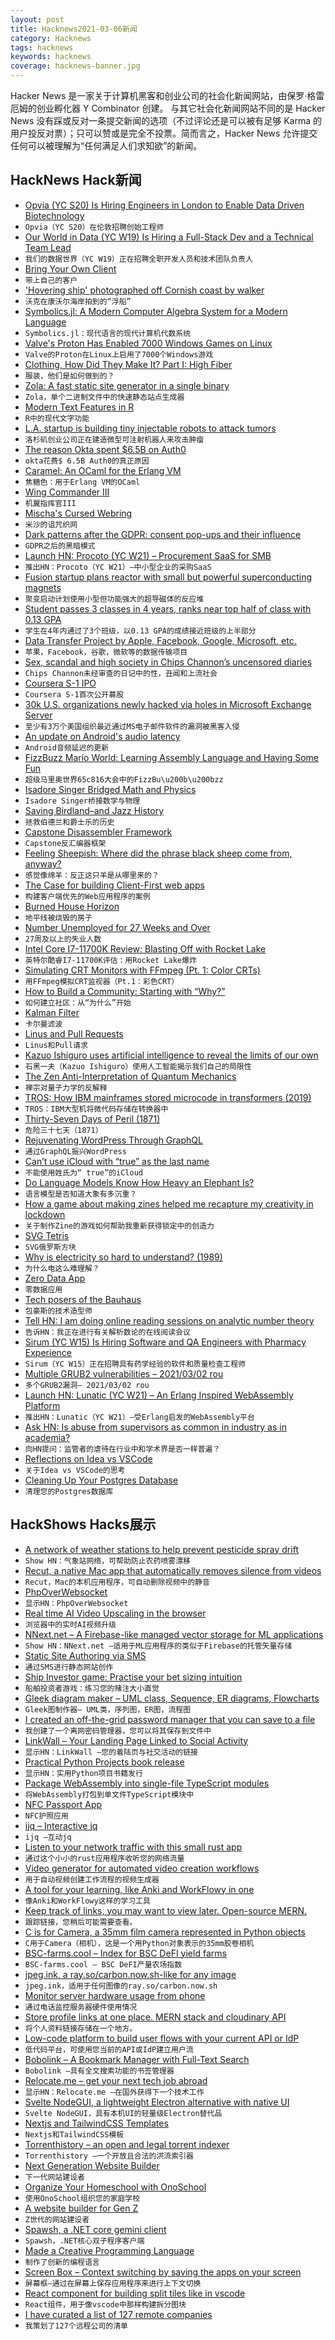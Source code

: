 ```yaml
---
layout: post
title: Hacknews2021-03-06新闻
category: Hacknews
tags: hacknews
keywords: hacknews
coverage: hacknews-banner.jpg
---
```


Hacker News 是一家关于计算机黑客和创业公司的社会化新闻网站，由保罗·格雷厄姆的创业孵化器 Y Combinator 创建。
与其它社会化新闻网站不同的是 Hacker News 没有踩或反对一条提交新闻的选项（不过评论还是可以被有足够 Karma 的用户投反对票）；只可以赞或是完全不投票。简而言之，Hacker News 允许提交任何可以被理解为“任何满足人们求知欲”的新闻。

## HackNews Hack新闻


- [Opvia (YC S20) Is Hiring Engineers in London to Enable Data Driven Biotechnology](https://www.notion.so/opvia/Opvia-Jobs-151305ed30a140f29ec9eb7df00deadc)
- `Opvia（YC S20）在伦敦招聘创始工程师`
- [Our World in Data (YC W19) Is Hiring a Full-Stack Dev and a Technical Team Lead](https://ourworldindata.org/jobs)
- `我们的数据世界（YC W19）正在招聘全职开发人员和技术团队负责人`
- [Bring Your Own Client](https://www.geoffreylitt.com/2021/03/05/bring-your-own-client.html)
- `带上自己的客户`
- ['Hovering ship' photographed off Cornish coast by walker](https://www.bbc.co.uk/news/uk-england-cornwall-56286719)
- `沃克在康沃尔海岸拍到的“浮船”`
- [Symbolics.jl: A Modern Computer Algebra System for a Modern Language](https://discourse.julialang.org/t/ann-symbolics-jl-a-modern-computer-algebra-system-for-a-modern-language/56251)
- `Symbolics.jl：现代语言的现代计算机代数系统`
- [Valve's Proton Has Enabled 7000 Windows Games on Linux](https://boilingsteam.com/7000-windows-games-working-on-linux-with-proton/)
- `Valve的Proton在Linux上启用了7000个Windows游戏`
- [Clothing, How Did They Make It? Part I: High Fiber](https://acoup.blog/2021/03/05/collections-clothing-how-did-they-make-it-part-i-high-fiber/)
- `服装，他们是如何做到的？`
- [Zola: A fast static site generator in a single binary](https://www.getzola.org/)
- `Zola，单个二进制文件中的快速静态站点生成器`
- [Modern Text Features in R](https://www.tidyverse.org/blog/2021/02/modern-text-features/)
- `R中的现代文字功能`
- [L.A. startup is building tiny injectable robots to attack tumors](https://www.latimes.com/business/technology/story/2021-03-04/this-la-company-is-building-tiny-medical-robots-to-inject-into-your-body)
- `洛杉矶创业公司正在建造微型可注射机器人来攻击肿瘤`
- [The reason Okta spent $6.5B on Auth0](https://supertokens.io/blog/the-real-reason-okta-spent-on-auth0)
- `okta花费$ 6.5B Auth0的真正原因`
- [Caramel: An OCaml for the Erlang VM](https://caramel.run)
- `焦糖色：用于Erlang VM的OCaml`
- [Wing Commander III](https://www.filfre.net/2021/03/wing-commander-iii/)
- `机翼指挥官III`
- [Mischa's Cursed Webring](https://cursed.lol)
- `米沙的诅咒织网`
- [Dark patterns after the GDPR: consent pop-ups and their influence](https://dl.acm.org/doi/10.1145/3313831.3376321)
- `GDPR之后的黑暗模式`
- [Launch HN: Procoto (YC W21) – Procurement SaaS for SMB](item?id=26357292)
- `推出HN：Procoto（YC W21）–中小型企业的采购SaaS`
- [Fusion startup plans reactor with small but powerful superconducting magnets](https://www.sciencemag.org/news/2021/03/fusion-startup-plans-reactor-small-powerful-superconducting-magnets)
- `聚变启动计划使用小型但功能强大的超导磁体的反应堆`
- [Student passes 3 classes in 4 years, ranks near top half of class with 0.13 GPA](https://foxbaltimore.com/news/project-baltimore/city-student-passes-3-classes-in-four-years-ranks-near-top-half-of-class-with-013-gpa)
- `学生在4年内通过了3个班级，以0.13 GPA的成绩接近班级的上半部分`
- [Data Transfer Project by Apple, Facebook, Google, Microsoft, etc.](https://datatransferproject.dev/)
- `苹果，Facebook，谷歌，微软等的数据传输项目`
- [Sex, scandal and high society in Chips Channon’s uncensored diaries](https://www.newstatesman.com/chips-channon-diaries-review-journals)
- `Chips Channon未经审查的日记中的性，丑闻和上流社会`
- [Coursera S-1 IPO](https://www.sec.gov/Archives/edgar/data/1651562/000119312521071525/d65490ds1.htm)
- `Coursera S-1首次公开募股`
- [30k U.S. organizations newly hacked via holes in Microsoft Exchange Server](https://krebsonsecurity.com/2021/03/at-least-30000-u-s-organizations-newly-hacked-via-holes-in-microsofts-email-software/)
- `至少有3万个美国组织最近通过MS电子邮件软件的漏洞被黑客入侵`
- [An update on Android's audio latency](https://android-developers.googleblog.com/2021/03/an-update-on-androids-audio-latency.html)
- `Android音频延迟的更新`
- [FizzBuzz Mario World: Learning Assembly Language and Having Some Fun](https://computebeauty.com/posts/fbmw/index.html)
- `超级马里奥世界65c816大会中的FizzBu\u200b\u200bzz`
- [Isadore Singer Bridged Math and Physics](https://www.quantamagazine.org/isadore-singer-bridged-math-and-physics-20210304/)
- `Isadore Singer桥接数学与物理`
- [Saving Birdland–and Jazz History](https://www.newyorker.com/culture/cultural-comment/saving-birdland-and-jazz-history)
- `拯救伯德兰和爵士乐的历史`
- [Capstone Disassembler Framework](https://github.com/aquynh/capstone)
- `Capstone反汇编器框架`
- [Feeling Sheepish: Where did the phrase black sheep come from, anyway?](https://www.laphamsquarterly.org/roundtable/feeling-sheepish)
- `感觉像绵羊：反正这只羊是从哪里来的？`
- [The Case for building Client-First web apps](https://qbix.com/blog/2020/01/02/the-case-for-building-client-first-web-apps/)
- `构建客户端优先的Web应用程序的案例`
- [Burned House Horizon](https://en.wikipedia.org/wiki/Burned_house_horizon)
- `地平线被烧毁的房子`
- [Number Unemployed for 27 Weeks and Over](https://fred.stlouisfed.org/series/UEMP27OV)
- `27周及以上的失业人数`
- [Intel Core I7-11700K Review: Blasting Off with Rocket Lake](https://www.anandtech.com/show/16535/intel-core-i7-11700k-review-blasting-off-with-rocket-lake)
- `英特尔酷睿I7-11700K评估：用Rocket Lake爆炸`
- [Simulating CRT Monitors with FFmpeg (Pt. 1: Color CRTs)](https://int10h.org/blog/2021/01/simulating-crt-monitors-ffmpeg-pt-1-color/)
- `用FFmpeg模拟CRT监视器（Pt.1：彩色CRT）`
- [How to Build a Community: Starting with “Why?”](https://clrcrl.com/2021/03/03/how-to-build-a-community-why.html)
- `如何建立社区：从“为什么”开始`
- [Kalman Filter](https://en.wikipedia.org/wiki/Kalman_filter)
- `卡尔曼滤波`
- [Linus and Pull Requests](https://github.com/torvalds/linux/pull/17)
- `Linus和Pull请求`
- [Kazuo Ishiguro uses artificial intelligence to reveal the limits of our own](https://www.newyorker.com/magazine/2021/03/08/kazuo-ishiguro-uses-artificial-intelligence-to-reveal-the-limits-of-our-own)
- `石黑一夫（Kazuo Ishiguro）使用人工智能揭示我们自己的局限性`
- [The Zen Anti-Interpretation of Quantum Mechanics](https://www.scottaaronson.com/blog/?p=5359)
- `禅宗对量子力学的反解释`
- [TROS: How IBM mainframes stored microcode in transformers (2019)](http://www.righto.com/2019/11/tros-how-ibm-mainframes-stored.html)
- `TROS：IBM大型机将微代码存储在转换器中`
- [Thirty-Seven Days of Peril (1871)](https://www.gutenberg.org/ebooks/30924)
- `危险三十七天（1871）`
- [Rejuvenating WordPress Through GraphQL](https://graphql-api.com/blog/rejuvenating-wordpress-through-graphql/)
- `通过GraphQL振兴WordPress`
- [Can’t use iCloud with “true” as the last name](https://twitter.com/racheltrue/status/1368004197166108676)
- `不能使用姓氏为“ true”的iCloud`
- [Do Language Models Know How Heavy an Elephant Is?](https://ai.stanford.edu/blog/scalar-probing/)
- `语言模型是否知道大象有多沉重？`
- [How a game about making zines helped me recapture my creativity in lockdown](https://www.theguardian.com/games/2021/feb/22/electric-zine-maker-video-game)
- `关于制作Zine的游戏如何帮助我重新获得锁定中的创造力`
- [SVG Tetris](https://www.xul.fr/svgtetris.svg)
- `SVG俄罗斯方块`
- [Why is electricity so hard to understand? (1989)](http://amasci.com/miscon/whyhard2.html)
- `为什么电这么难理解？ `
- [Zero Data App](https://0data.app/)
- `零数据应用`
- [Tech posers of the Bauhaus](https://www.orgonomyproductions.info/notes/notes/2021/02/27/TechPosersBauhaus.html)
- `包豪斯的技术造型师`
- [Tell HN: I am doing online reading sessions on analytic number theory](https://spxy.github.io/bc/)
- `告诉HN：我正在进行有关解析数论的在线阅读会议`
- [Sirum (YC W15) Is Hiring Software and QA Engineers with Pharmacy Experience](item?id=26366846)
- `Sirum（YC W15）正在招聘具有药学经验的软件和质量检查工程师`
- [Multiple GRUB2 vulnerabilities – 2021/03/02 rou](https://lists.gnu.org/archive/html/grub-devel/2021-03/msg00007.html)
- `多个GRUB2漏洞– 2021/03/02 rou`
- [Launch HN: Lunatic (YC W21) – An Erlang Inspired WebAssembly Platform](item?id=26367029)
- `推出HN：Lunatic（YC W21）–受Erlang启发的WebAssembly平台`
- [Ask HN: Is abuse from supervisors as common in industry as in academia?](item?id=26367099)
- `向HN提问：监管者的虐待在行业中和学术界是否一样普遍？`
- [Reflections on Idea vs VSCode](https://gist.github.com/rambingthoughts/c28fc8caa07733443c77551fb096d830)
- `关于Idea vs VSCode的思考`
- [Cleaning Up Your Postgres Database](http://blog.crunchydata.com/blog/cleaning-up-your-postgres-database)
- `清理您的Postgres数据库`


## HackShows Hacks展示

- [ A network of weather stations to help prevent pesticide spray drift](https://cotl.com.au/launch.html)
- `Show HN：气象站网络，可帮助防止农药喷雾漂移`
- [ Recut, a native Mac app that automatically removes silence from videos](https://getrecut.com/)
- `Recut，Mac的本机应用程序，可自动删除视频中的静音`
- [ PhpOverWebsocket](https://github.com/nemiah/phpOverWebsocket)
- `显示HN：PhpOverWebsocket`
- [ Real time AI Video Upscaling in the browser](https://vectorly.io/)
- `浏览器中的实时AI视频升级`
- [ NNext.net – A Firebase-like managed vector storage for ML applications](item?id=26324850)
- `Show HN：NNext.net –适用于ML应用程序的类似于Firebase的托管矢量存储`
- [ Static Site Authoring via SMS](https://phasedust.com/)
- `通过SMS进行静态网站创作`
- [ Ship Investor game: Practise your bet sizing intuition](https://static.loop54.com/ship-investor.html)
- `船舶投资者游戏：练习您的赌注大小直觉`
- [ Gleek diagram maker – UML class, Sequence, ER diagrams, Flowcharts](https://www.gleek.io)
- `Gleek图制作器– UML类，序列图，ER图，流程图`
- [ I created an off-the-grid password manager that you can save to a file](https://www.passpilot.com/)
- `我创建了一个离网密码管理器，您可以将其保存到文件中`
- [ LinkWall – Your Landing Page Linked to Social Activity](https://linkwall.me)
- `显示HN：LinkWall –您的着陆页与社交活动的链接`
- [ Practical Python Projects book release](https://practicalpython.yasoob.me)
- `显示HN：实用Python项目书籍发行`
- [ Package WebAssembly into single-file TypeScript modules](https://github.com/gliese1337/wat2ts)
- `将WebAssembly打包到单文件TypeScript模块中`
- [ NFC Passport App](https://passportreader.app)
- `NFC护照应用`
- [ ijq – Interactive jq](https://sr.ht/~gpanders/ijq/)
- `ijq –互动jq`
- [ Listen to your network traffic with this small rust app](https://github.com/vvilhonen/nethoscope)
- `通过这个小小的rust应用程序收听您的网络流量`
- [ Video generator for automated video creation workflows](https://plainlyvideos.com/)
- `用于自动视频创建工作流程的视频生成器`
- [ A tool for your learning, like Anki and WorkFlowy in one](https://learnobittest.web.app/)
- `像Anki和WorkFlowy这样的学习工具`
- [ Keep track of links, you may want to view later. Open-source MERN.](https://github.com/amand33p/to-view-list-mern)
- `跟踪链接，您稍后可能需要查看。`
- [ C is for Camera, a 35mm film camera represented in Python objects](https://github.com/evildmp/C-is-for-Camera)
- `C用于Camera（相机），这是一个用Python对象表示的35mm胶卷相机`
- [ BSC-farms.cool – Index for BSC DeFI yield farms](https://bsc-farms.cool/)
- `BSC-farms.cool – BSC DeFI产量农场指数`
- [ jpeg.ink, a ray.so/carbon.now.sh-like for any image](https://jpeg.ink)
- `jpeg.ink，适用于任何图像的ray.so/carbon.now.sh`
- [ Monitor server hardware usage from phone](https://github.com/lab-ml/labml/blob/master/guides/hardware_monitoring.md)
- `通过电话监控服务器硬件使用情况`
- [ Store profile links at one place. MERN stack and cloudinary API](https://github.com/amand33p/profile-store-mern)
- `将个人资料链接存储在一个地方。 `
- [ Low-code platform to build user flows with your current API or IdP](https://www.arengu.com/)
- `低代码平台，可使用您当前的API或IdP建立用户流`
- [ Bobolink – A Bookmark Manager with Full-Text Search](http://bobolink.me/)
- `Bobolink –具有全文搜索功能的书签管理器`
- [ Relocate.me – get your next tech job abroad](https://relocate.me)
- `显示HN：Relocate.me –在国外获得下一个技术工作`
- [ Svelte NodeGUI, a lightweight Electron alternative with native UI](https://github.com/nodegui/svelte-nodegui)
- `Svelte NodeGUI，具有本机UI的轻量级Electron替代品`
- [ Nextjs and TailwindCSS Templates](https://nextails.com/)
- `Nextjs和TailwindCSS模板`
- [ Torrenthistory – an open and legal torrent indexer](https://torrenthistory.org/)
- `Torrenthistory –一个开放且合法的洪流索引器`
- [ Next Generation Website Builder](https://straw.page/start)
- `下一代网站建设者`
- [ Organize Your Homeschool with OnoSchool](https://www.onoschool.com)
- `使用OnoSchool组织您的家庭学校`
- [ A website builder for Gen Z](https://straw.page?utm)
- `Z世代的网站建设者`
- [ Spawsh, a .NET core gemini client](https://sr.ht/~jpgleeson/spawsh/)
- `Spawsh，.NET核心双子程序客户端`
- [ Made a Creative Programming Language](https://superstrings.substack.com/)
- `制作了创新的编程语言`
- [ Screen Box – Context switching by saving the apps on your screen](https://screenbox.app)
- `屏幕框–通过在屏幕上保存应用程序来进行上下文切换`
- [ React component for building split tiles like in vscode](https://github.com/DevbookHQ/splitter)
- `React组件，用于像vscode中那样构建拆分图块`
- [ I have curated a list of 127 remote companies](item?id=26367279)
- `我策划了127个远程公司的清单`


